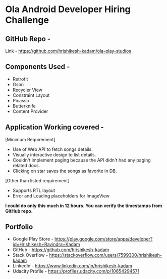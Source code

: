 # Ola Android Developer Hiring Challenge

## GitHub Repo -

Link - https://github.com/hrishikesh-kadam/ola-play-studios

## Components Used -

- Retrofit
- Gson
- Recycler View
- Constraint Layout
- Picasso
- Butterknife
- Content Provider

## Application Working covered -

[Minimum Requirement]

- Use of Web API to fetch songs details.
- Visually interactive design to list details.
- Couldn't implement paging because the API didn't had any paging related docs.
- Clicking on star saves the songs as favorite in DB.

[Other than listed requirement]

- Supports RTL layout
- Error and Loading placeholders for ImageView

**I could do only this much in 12 hours. You can verify the timestamps from GitHub repo.**


## Portfolio

- Google Play Store - https://play.google.com/store/apps/developer?id=Hrishikesh+Ravindra+Kadam
- GitHub - https://github.com/hrishikesh-kadam
- Stack Overflow - https://stackoverflow.com/users/7599300/hrishikesh-kadam
- LinkedIn - https://www.linkedin.com/in/hrishikesh-kadam
- Udacity Profile - https://profiles.udacity.com/p/10654294571